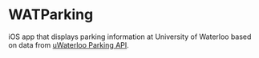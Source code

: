# WATParking

iOS app that displays parking information at University of Waterloo based on data from [uWaterloo Parking API](https://github.com/uWaterloo/api-documentation/blob/master/v2/parking/watpark.md).
